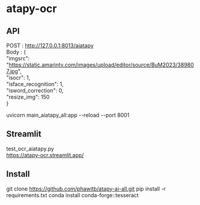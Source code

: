 # atapy-ocr

## API
POST : http://127.0.0.1:8013/aiatapy  
Body : {  
  "imgsrc": "https://static.amarintv.com/images/upload/editor/source/BuM2023/389807.jpg",  
  "isocr": 1,  
  "isface_recognition": 1,  
  "isword_correction": 0,  
  "resize_img": 150  
}  

uvicorn main_aiatapy_all:app --reload --port 8001    

## Streamlit  
test_ocr_aiatapy.py    
https://atapy-ocr.streamlit.app/  


## Install
git clone https://github.com/phawitb/atapy-ai-all.git
pip install -r requirements.txt
conda install conda-forge::tesseract
